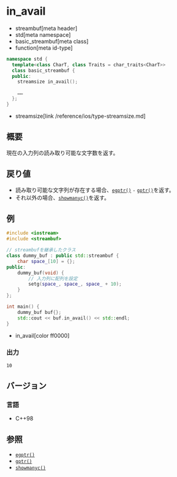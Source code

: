 # in_avail
* streambuf[meta header]
* std[meta namespace]
* basic_streambuf[meta class]
* function[meta id-type]

```cpp
namespace std {
  template<class CharT, class Traits = char_traits<CharT>>
  class basic_streambuf {
  public:
    streamsize in_avail();

    ……
  };
}
```
* streamsize[link /reference/ios/type-streamsize.md]

## 概要
現在の入力列の読み取り可能な文字数を返す。

## 戻り値
- 読み取り可能な文字列が存在する場合、[`egptr()`](egptr.md) `-` [`gptr()`](gptr.md)を返す。
- それ以外の場合、[`showmanyc()`](showmanyc.md)を返す。

## 例
```cpp example
#include <iostream>
#include <streambuf>

// streambufを継承したクラス
class dummy_buf : public std::streambuf {
    char space_[10] = {};
public:
    dummy_buf(void) {
        // 入力列に配列を設定
        setg(space_, space_, space_ + 10);
    }
};

int main() {
    dummy_buf buf{};
    std::cout << buf.in_avail() << std::endl;
}
```
* in_avail[color ff0000]

### 出力
```
10
```

## バージョン
### 言語
- C++98

## 参照
- [`egptr()`](egptr.md)
- [`gptr()`](gptr.md)
- [`showmanyc()`](showmanyc.md)

